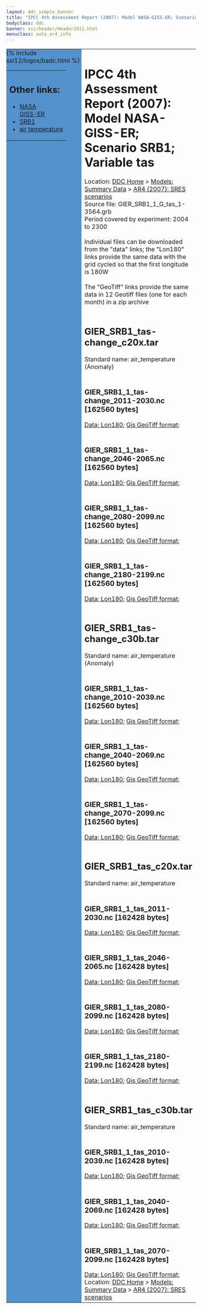 ```yaml
---
layout: ddc_simple_banner
title: "IPCC 4th Assessment Report (2007): Model NASA-GISS-ER; Scenario SRB1; Variable tas"
bodyclass: ddc
banner: ssi/header/Header2012.html
menuclass: auto_ar4_info
---
```



<table width="100%" border="0" cellspacing="0" cellpadding="0" style="border-collapse: collapse;">
<tr style="margin:0;padding:0;border:0;">
<td style="margin:0;padding:0;border:0;height:1pt;width:150pt;background:#5492CD;" valign="top" >

<div id="lh-col2" class="auto_ar4_info">
<table class="menumain" bgcolor="#5492CD" cellspacing="0" width="100%" border="0">
<tr><td>
<h2> Other links:</h2>
<ul>
<li><a href="/auto/ar4/model-NASA-GISS-ER.html">NASA<br/>GISS-ER</a></li>
<li><a href="/auto/ar4/scenario-SRB1.html">SRB1</a></li>
<li><a href="/auto/ar4/var-air_temperature.html">air temperature</a></li>
</ul>
</td></tr>
{% include ssi12/logos/badc.html %}
</table>
</div>
</td>
<td><h1>IPCC 4th Assessment Report (2007): Model NASA-GISS-ER; Scenario SRB1; Variable tas</h1>

<!-- Breadcrumb1 -->
<div id="breadcrumb1" align="left">
Location: <a href="/index.html">DDC Home</a> > <a href="/sim/gcm_clim/">Models: Summary Data</a>
> <a href="/sim/gcm_clim/SRES_AR4/index.html">AR4 (2007): SRES scenarios</a>
</div>
<!-- End of Breadcrumb1 -->Source file: GIER_SRB1_1_G_tas_1-3564.grb
<br/>
Period covered by experiment: 2004 to 2300<br/>
<br/>Individual files can be downloaded from the "data" links; the "Lon180" links provide the same data
         with the grid cycled so that the first longitude is 180W<br/>
<br/>The "GeoTiff" links provide the same data in 12 Geotiff files (one for each month)
          in a zip archive<br/>
<br/><h2>GIER_SRB1_tas-change_c20x.tar</h2>
Standard name: air_temperature (Anomaly)<br>
<br/><h3>GIER_SRB1_1_tas-change_2011-2030.nc [162560 bytes]</h3>
<a href="http://apps.ipcc-data.org/cgi-bin/downl/ar4_nc/tas/GIER_SRB1_1_tas-change_2011-2030.nc">Data; </a><a href="http://apps.ipcc-data.org/cgi-bin/downl/ar4_nc/tas/GIER_SRB1_1_tas-change_2011-2030.cyto180.nc"> Lon180</a>; <a href="/cgi-bin/downl/ar4_tif/tas/GIER_SRB1_1_tas-change_2011-2030.zip">Gis GeoTiff format; </a><br/>
<br/><h3>GIER_SRB1_1_tas-change_2046-2065.nc [162560 bytes]</h3>
<a href="http://apps.ipcc-data.org/cgi-bin/downl/ar4_nc/tas/GIER_SRB1_1_tas-change_2046-2065.nc">Data; </a><a href="http://apps.ipcc-data.org/cgi-bin/downl/ar4_nc/tas/GIER_SRB1_1_tas-change_2046-2065.cyto180.nc"> Lon180</a>; <a href="/cgi-bin/downl/ar4_tif/tas/GIER_SRB1_1_tas-change_2046-2065.zip">Gis GeoTiff format; </a><br/>
<br/><h3>GIER_SRB1_1_tas-change_2080-2099.nc [162560 bytes]</h3>
<a href="http://apps.ipcc-data.org/cgi-bin/downl/ar4_nc/tas/GIER_SRB1_1_tas-change_2080-2099.nc">Data; </a><a href="http://apps.ipcc-data.org/cgi-bin/downl/ar4_nc/tas/GIER_SRB1_1_tas-change_2080-2099.cyto180.nc"> Lon180</a>; <a href="/cgi-bin/downl/ar4_tif/tas/GIER_SRB1_1_tas-change_2080-2099.zip">Gis GeoTiff format; </a><br/>
<br/><h3>GIER_SRB1_1_tas-change_2180-2199.nc [162560 bytes]</h3>
<a href="http://apps.ipcc-data.org/cgi-bin/downl/ar4_nc/tas/GIER_SRB1_1_tas-change_2180-2199.nc">Data; </a><a href="http://apps.ipcc-data.org/cgi-bin/downl/ar4_nc/tas/GIER_SRB1_1_tas-change_2180-2199.cyto180.nc"> Lon180</a>; <a href="/cgi-bin/downl/ar4_tif/tas/GIER_SRB1_1_tas-change_2180-2199.zip">Gis GeoTiff format; </a><br/>
<br/><h2>GIER_SRB1_tas-change_c30b.tar</h2>
Standard name: air_temperature (Anomaly)<br>
<br/><h3>GIER_SRB1_1_tas-change_2010-2039.nc [162560 bytes]</h3>
<a href="http://apps.ipcc-data.org/cgi-bin/downl/ar4_nc/tas/GIER_SRB1_1_tas-change_2010-2039.nc">Data; </a><a href="http://apps.ipcc-data.org/cgi-bin/downl/ar4_nc/tas/GIER_SRB1_1_tas-change_2010-2039.cyto180.nc"> Lon180</a>; <a href="/cgi-bin/downl/ar4_tif/tas/GIER_SRB1_1_tas-change_2010-2039.zip">Gis GeoTiff format; </a><br/>
<br/><h3>GIER_SRB1_1_tas-change_2040-2069.nc [162560 bytes]</h3>
<a href="http://apps.ipcc-data.org/cgi-bin/downl/ar4_nc/tas/GIER_SRB1_1_tas-change_2040-2069.nc">Data; </a><a href="http://apps.ipcc-data.org/cgi-bin/downl/ar4_nc/tas/GIER_SRB1_1_tas-change_2040-2069.cyto180.nc"> Lon180</a>; <a href="/cgi-bin/downl/ar4_tif/tas/GIER_SRB1_1_tas-change_2040-2069.zip">Gis GeoTiff format; </a><br/>
<br/><h3>GIER_SRB1_1_tas-change_2070-2099.nc [162560 bytes]</h3>
<a href="http://apps.ipcc-data.org/cgi-bin/downl/ar4_nc/tas/GIER_SRB1_1_tas-change_2070-2099.nc">Data; </a><a href="http://apps.ipcc-data.org/cgi-bin/downl/ar4_nc/tas/GIER_SRB1_1_tas-change_2070-2099.cyto180.nc"> Lon180</a>; <a href="/cgi-bin/downl/ar4_tif/tas/GIER_SRB1_1_tas-change_2070-2099.zip">Gis GeoTiff format; </a><br/>
<br/><h2>GIER_SRB1_tas_c20x.tar</h2>
Standard name: air_temperature<br>
<br/><h3>GIER_SRB1_1_tas_2011-2030.nc [162428 bytes]</h3>
<a href="http://apps.ipcc-data.org/cgi-bin/downl/ar4_nc/tas/GIER_SRB1_1_tas_2011-2030.nc">Data; </a><a href="http://apps.ipcc-data.org/cgi-bin/downl/ar4_nc/tas/GIER_SRB1_1_tas_2011-2030.cyto180.nc"> Lon180</a>; <a href="/cgi-bin/downl/ar4_tif/tas/GIER_SRB1_1_tas_2011-2030.zip">Gis GeoTiff format; </a><br/>
<br/><h3>GIER_SRB1_1_tas_2046-2065.nc [162428 bytes]</h3>
<a href="http://apps.ipcc-data.org/cgi-bin/downl/ar4_nc/tas/GIER_SRB1_1_tas_2046-2065.nc">Data; </a><a href="http://apps.ipcc-data.org/cgi-bin/downl/ar4_nc/tas/GIER_SRB1_1_tas_2046-2065.cyto180.nc"> Lon180</a>; <a href="/cgi-bin/downl/ar4_tif/tas/GIER_SRB1_1_tas_2046-2065.zip">Gis GeoTiff format; </a><br/>
<br/><h3>GIER_SRB1_1_tas_2080-2099.nc [162428 bytes]</h3>
<a href="http://apps.ipcc-data.org/cgi-bin/downl/ar4_nc/tas/GIER_SRB1_1_tas_2080-2099.nc">Data; </a><a href="http://apps.ipcc-data.org/cgi-bin/downl/ar4_nc/tas/GIER_SRB1_1_tas_2080-2099.cyto180.nc"> Lon180</a>; <a href="/cgi-bin/downl/ar4_tif/tas/GIER_SRB1_1_tas_2080-2099.zip">Gis GeoTiff format; </a><br/>
<br/><h3>GIER_SRB1_1_tas_2180-2199.nc [162428 bytes]</h3>
<a href="http://apps.ipcc-data.org/cgi-bin/downl/ar4_nc/tas/GIER_SRB1_1_tas_2180-2199.nc">Data; </a><a href="http://apps.ipcc-data.org/cgi-bin/downl/ar4_nc/tas/GIER_SRB1_1_tas_2180-2199.cyto180.nc"> Lon180</a>; <a href="/cgi-bin/downl/ar4_tif/tas/GIER_SRB1_1_tas_2180-2199.zip">Gis GeoTiff format; </a><br/>
<br/><h2>GIER_SRB1_tas_c30b.tar</h2>
Standard name: air_temperature<br>
<br/><h3>GIER_SRB1_1_tas_2010-2039.nc [162428 bytes]</h3>
<a href="http://apps.ipcc-data.org/cgi-bin/downl/ar4_nc/tas/GIER_SRB1_1_tas_2010-2039.nc">Data; </a><a href="http://apps.ipcc-data.org/cgi-bin/downl/ar4_nc/tas/GIER_SRB1_1_tas_2010-2039.cyto180.nc"> Lon180</a>; <a href="/cgi-bin/downl/ar4_tif/tas/GIER_SRB1_1_tas_2010-2039.zip">Gis GeoTiff format; </a><br/>
<br/><h3>GIER_SRB1_1_tas_2040-2069.nc [162428 bytes]</h3>
<a href="http://apps.ipcc-data.org/cgi-bin/downl/ar4_nc/tas/GIER_SRB1_1_tas_2040-2069.nc">Data; </a><a href="http://apps.ipcc-data.org/cgi-bin/downl/ar4_nc/tas/GIER_SRB1_1_tas_2040-2069.cyto180.nc"> Lon180</a>; <a href="/cgi-bin/downl/ar4_tif/tas/GIER_SRB1_1_tas_2040-2069.zip">Gis GeoTiff format; </a><br/>
<br/><h3>GIER_SRB1_1_tas_2070-2099.nc [162428 bytes]</h3>
<a href="http://apps.ipcc-data.org/cgi-bin/downl/ar4_nc/tas/GIER_SRB1_1_tas_2070-2099.nc">Data; </a><a href="http://apps.ipcc-data.org/cgi-bin/downl/ar4_nc/tas/GIER_SRB1_1_tas_2070-2099.cyto180.nc"> Lon180</a>; <a href="/cgi-bin/downl/ar4_tif/tas/GIER_SRB1_1_tas_2070-2099.zip">Gis GeoTiff format; </a><br/>
<!-- Breadcrumb2 -->
<div id="breadcrumb2" align="left">
Location: <a href="/index.html">DDC Home</a> > <a href="/sim/gcm_clim/">Models: Summary Data</a>
> <a href="/sim/gcm_clim/SRES_AR4/index.html">AR4 (2007): SRES scenarios</a>
</div>
<!-- End of Breadcrumb2 --></td></tr></table>

